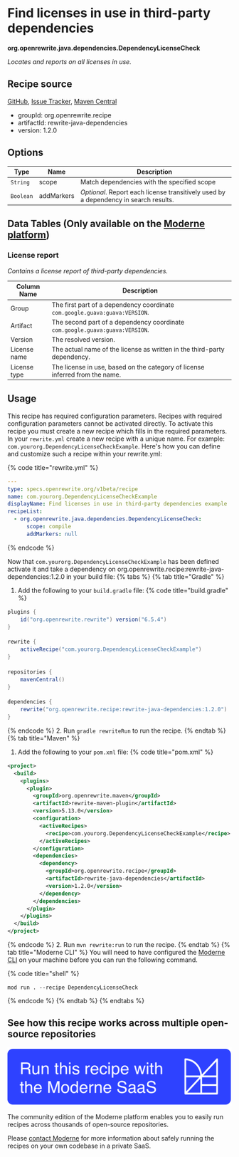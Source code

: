 # Find licenses in use in third-party dependencies

**org.openrewrite.java.dependencies.DependencyLicenseCheck**

_Locates and reports on all licenses in use._

## Recipe source

[GitHub](https://github.com/openrewrite/rewrite-java-dependencies/blob/main/src/main/java/org/openrewrite/java/dependencies/DependencyLicenseCheck.java), [Issue Tracker](https://github.com/openrewrite/rewrite-java-dependencies/issues), [Maven Central](https://central.sonatype.com/artifact/org.openrewrite.recipe/rewrite-java-dependencies/1.2.0/jar)

* groupId: org.openrewrite.recipe
* artifactId: rewrite-java-dependencies
* version: 1.2.0

## Options

| Type | Name | Description |
| -- | -- | -- |
| `String` | scope | Match dependencies with the specified scope |
| `Boolean` | addMarkers | *Optional*. Report each license transitively used by a dependency in search results. |

## Data Tables (Only available on the [Moderne platform](https://app.moderne.io/))

### License report

_Contains a license report of third-party dependencies._

| Column Name | Description |
| ----------- | ----------- |
| Group | The first part of a dependency coordinate `com.google.guava:guava:VERSION`. |
| Artifact | The second part of a dependency coordinate `com.google.guava:guava:VERSION`. |
| Version | The resolved version. |
| License name | The actual name of the license as written in the third-party dependency. |
| License type | The license in use, based on the category of license inferred from the name. |


## Usage

This recipe has required configuration parameters. Recipes with required configuration parameters cannot be activated directly. To activate this recipe you must create a new recipe which fills in the required parameters. In your `rewrite.yml` create a new recipe with a unique name. For example: `com.yourorg.DependencyLicenseCheckExample`.
Here's how you can define and customize such a recipe within your rewrite.yml:

{% code title="rewrite.yml" %}
```yaml
---
type: specs.openrewrite.org/v1beta/recipe
name: com.yourorg.DependencyLicenseCheckExample
displayName: Find licenses in use in third-party dependencies example
recipeList:
  - org.openrewrite.java.dependencies.DependencyLicenseCheck:
      scope: compile
      addMarkers: null
```
{% endcode %}

Now that `com.yourorg.DependencyLicenseCheckExample` has been defined activate it and take a dependency on org.openrewrite.recipe:rewrite-java-dependencies:1.2.0 in your build file:
{% tabs %}
{% tab title="Gradle" %}
1. Add the following to your `build.gradle` file:
{% code title="build.gradle" %}
```groovy
plugins {
    id("org.openrewrite.rewrite") version("6.5.4")
}

rewrite {
    activeRecipe("com.yourorg.DependencyLicenseCheckExample")
}

repositories {
    mavenCentral()
}

dependencies {
    rewrite("org.openrewrite.recipe:rewrite-java-dependencies:1.2.0")
}
```
{% endcode %}
2. Run `gradle rewriteRun` to run the recipe.
{% endtab %}
{% tab title="Maven" %}
1. Add the following to your `pom.xml` file:
{% code title="pom.xml" %}
```xml
<project>
  <build>
    <plugins>
      <plugin>
        <groupId>org.openrewrite.maven</groupId>
        <artifactId>rewrite-maven-plugin</artifactId>
        <version>5.13.0</version>
        <configuration>
          <activeRecipes>
            <recipe>com.yourorg.DependencyLicenseCheckExample</recipe>
          </activeRecipes>
        </configuration>
        <dependencies>
          <dependency>
            <groupId>org.openrewrite.recipe</groupId>
            <artifactId>rewrite-java-dependencies</artifactId>
            <version>1.2.0</version>
          </dependency>
        </dependencies>
      </plugin>
    </plugins>
  </build>
</project>
```
{% endcode %}
2. Run `mvn rewrite:run` to run the recipe.
{% endtab %}
{% tab title="Moderne CLI" %}
You will need to have configured the [Moderne CLI](https://docs.moderne.io/moderne-cli/cli-intro) on your machine before you can run the following command.

{% code title="shell" %}
```shell
mod run . --recipe DependencyLicenseCheck
```
{% endcode %}
{% endtab %}
{% endtabs %}

## See how this recipe works across multiple open-source repositories

[![Moderne Link Image](/.gitbook/assets/ModerneRecipeButton.png)](https://app.moderne.io/recipes/org.openrewrite.java.dependencies.DependencyLicenseCheck)

The community edition of the Moderne platform enables you to easily run recipes across thousands of open-source repositories.

Please [contact Moderne](https://moderne.io/product) for more information about safely running the recipes on your own codebase in a private SaaS.
